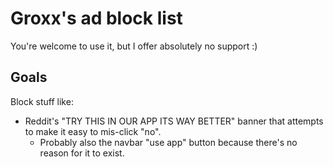 # Groxx's ad block list
You're welcome to use it, but I offer absolutely no support :)

## Goals
Block stuff like:
- Reddit's "TRY THIS IN OUR APP ITS WAY BETTER" banner that attempts to make it easy to mis-click "no".
  - Probably also the navbar "use app" button because there's no reason for it to exist.
